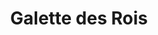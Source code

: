 ---
layout: recette
categories: [recettes]
hidden: true
lang: fr
title: Galette des Rois
type: sucre
ingredients: 
  - nom: pâte feuilletée 
    qte: 2
  - nom: sucre glace
    qte: 150
    unite: gr
  - nom: fine poudre d'amandes
    qte: 250
    unite: gr
  - nom: beurre mou
    qte: 100
    unite: gr
  - nom: oeufs
    qte: 3
  - nom: rhum
    qte: 4
    unite: cL
preconditions:
  - La pâte feuilletée, le beurre et les oeufs doivent être à température ambiante
  - Préchauffer le four à 200°C
etapes:
  - label: Préparation
    details:
      - Mélanger le beurre et le sucre
      - Ajouter les oeufs un à un
      - Ajouter la poudre d'amandes
      - Ajouter le rhum
  - label: Assemblage
    details:
      - Étaler une pâte feuilletée
      - Répartir la préparation au milieu 
      - Mouiller avec son doigt le bord de la pâte sur 2 cm avec de l'eau
      - Étaler la seconde pâte feuilletée sur la première et pincer les bords
      - Dorer avec un jaune d'oeuf (sauf le long du bord)
      - Faire un dessin avec la pointe d'un couteau
cuisson: 
  - Cuire 20 minutes à 200°C
  - Cuire 25 minutes à 180°C
notes:
  - Laisser un peu de place sur les bords
  - Utiliser le dos d'une cuillère et la pointe d'un couteau pour faire les bords
  - Il ne faut pas dorer le long du bord car le jaune d'oeufs va empêcher la pâte de gonfler à la cuisson
---